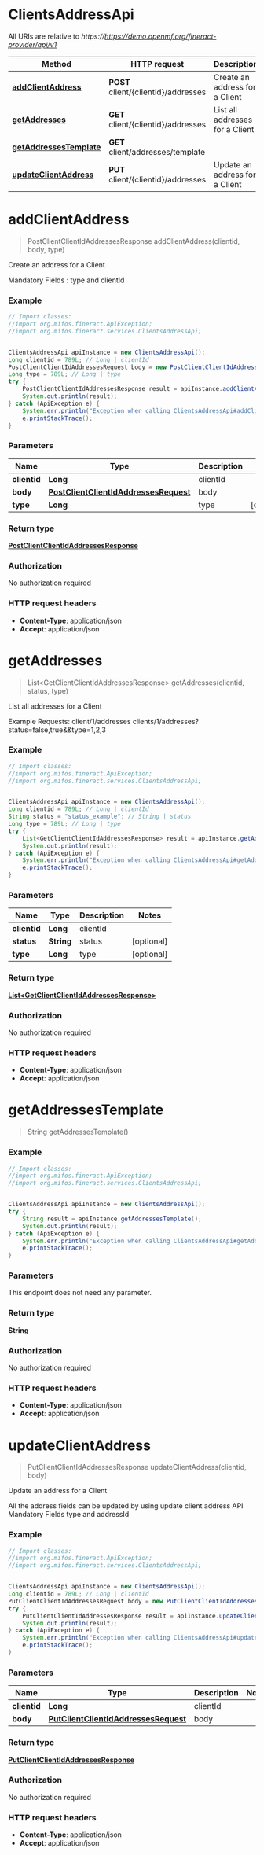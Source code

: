 # ClientsAddressApi

All URIs are relative to *https://https://demo.openmf.org/fineract-provider/api/v1*

Method | HTTP request | Description
------------- | ------------- | -------------
[**addClientAddress**](ClientsAddressApi.md#addClientAddress) | **POST** client/{clientid}/addresses | Create an address for a Client
[**getAddresses**](ClientsAddressApi.md#getAddresses) | **GET** client/{clientid}/addresses | List all addresses for a Client
[**getAddressesTemplate**](ClientsAddressApi.md#getAddressesTemplate) | **GET** client/addresses/template | 
[**updateClientAddress**](ClientsAddressApi.md#updateClientAddress) | **PUT** client/{clientid}/addresses | Update an address for a Client


<a name="addClientAddress"></a>
# **addClientAddress**
> PostClientClientIdAddressesResponse addClientAddress(clientid, body, type)

Create an address for a Client

Mandatory Fields :  type and clientId

### Example
```java
// Import classes:
//import org.mifos.fineract.ApiException;
//import org.mifos.fineract.services.ClientsAddressApi;


ClientsAddressApi apiInstance = new ClientsAddressApi();
Long clientid = 789L; // Long | clientId
PostClientClientIdAddressesRequest body = new PostClientClientIdAddressesRequest(); // PostClientClientIdAddressesRequest | body
Long type = 789L; // Long | type
try {
    PostClientClientIdAddressesResponse result = apiInstance.addClientAddress(clientid, body, type);
    System.out.println(result);
} catch (ApiException e) {
    System.err.println("Exception when calling ClientsAddressApi#addClientAddress");
    e.printStackTrace();
}
```

### Parameters

Name | Type | Description  | Notes
------------- | ------------- | ------------- | -------------
 **clientid** | **Long**| clientId |
 **body** | [**PostClientClientIdAddressesRequest**](PostClientClientIdAddressesRequest.md)| body |
 **type** | **Long**| type | [optional]

### Return type

[**PostClientClientIdAddressesResponse**](PostClientClientIdAddressesResponse.md)

### Authorization

No authorization required

### HTTP request headers

 - **Content-Type**: application/json
 - **Accept**: application/json

<a name="getAddresses"></a>
# **getAddresses**
> List&lt;GetClientClientIdAddressesResponse&gt; getAddresses(clientid, status, type)

List all addresses for a Client

Example Requests:  client/1/addresses   clients/1/addresses?status&#x3D;false,true&amp;&amp;type&#x3D;1,2,3

### Example
```java
// Import classes:
//import org.mifos.fineract.ApiException;
//import org.mifos.fineract.services.ClientsAddressApi;


ClientsAddressApi apiInstance = new ClientsAddressApi();
Long clientid = 789L; // Long | clientId
String status = "status_example"; // String | status
Long type = 789L; // Long | type
try {
    List<GetClientClientIdAddressesResponse> result = apiInstance.getAddresses(clientid, status, type);
    System.out.println(result);
} catch (ApiException e) {
    System.err.println("Exception when calling ClientsAddressApi#getAddresses");
    e.printStackTrace();
}
```

### Parameters

Name | Type | Description  | Notes
------------- | ------------- | ------------- | -------------
 **clientid** | **Long**| clientId |
 **status** | **String**| status | [optional]
 **type** | **Long**| type | [optional]

### Return type

[**List&lt;GetClientClientIdAddressesResponse&gt;**](GetClientClientIdAddressesResponse.md)

### Authorization

No authorization required

### HTTP request headers

 - **Content-Type**: application/json
 - **Accept**: application/json

<a name="getAddressesTemplate"></a>
# **getAddressesTemplate**
> String getAddressesTemplate()



### Example
```java
// Import classes:
//import org.mifos.fineract.ApiException;
//import org.mifos.fineract.services.ClientsAddressApi;


ClientsAddressApi apiInstance = new ClientsAddressApi();
try {
    String result = apiInstance.getAddressesTemplate();
    System.out.println(result);
} catch (ApiException e) {
    System.err.println("Exception when calling ClientsAddressApi#getAddressesTemplate");
    e.printStackTrace();
}
```

### Parameters
This endpoint does not need any parameter.

### Return type

**String**

### Authorization

No authorization required

### HTTP request headers

 - **Content-Type**: application/json
 - **Accept**: application/json

<a name="updateClientAddress"></a>
# **updateClientAddress**
> PutClientClientIdAddressesResponse updateClientAddress(clientid, body)

Update an address for a Client

All the address fields can be updated by using update client address API  Mandatory Fields type and addressId

### Example
```java
// Import classes:
//import org.mifos.fineract.ApiException;
//import org.mifos.fineract.services.ClientsAddressApi;


ClientsAddressApi apiInstance = new ClientsAddressApi();
Long clientid = 789L; // Long | clientId
PutClientClientIdAddressesRequest body = new PutClientClientIdAddressesRequest(); // PutClientClientIdAddressesRequest | body
try {
    PutClientClientIdAddressesResponse result = apiInstance.updateClientAddress(clientid, body);
    System.out.println(result);
} catch (ApiException e) {
    System.err.println("Exception when calling ClientsAddressApi#updateClientAddress");
    e.printStackTrace();
}
```

### Parameters

Name | Type | Description  | Notes
------------- | ------------- | ------------- | -------------
 **clientid** | **Long**| clientId |
 **body** | [**PutClientClientIdAddressesRequest**](PutClientClientIdAddressesRequest.md)| body |

### Return type

[**PutClientClientIdAddressesResponse**](PutClientClientIdAddressesResponse.md)

### Authorization

No authorization required

### HTTP request headers

 - **Content-Type**: application/json
 - **Accept**: application/json

